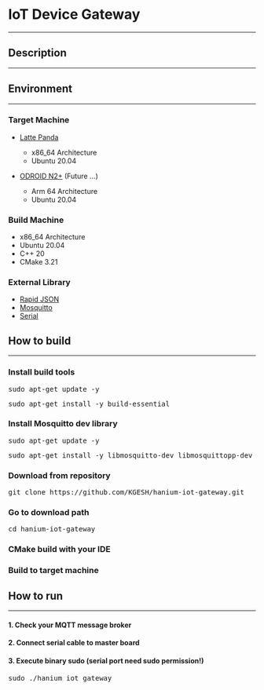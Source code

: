 # IoT Device Gateway

---

## Description

---


## Environment

---

### Target Machine 

- [Latte Panda](https://www.lattepanda.com/products/3.html)
  - x86_64 Architecture
  - Ubuntu 20.04
  

- [ODROID N2+](https://www.hardkernel.com/ko/shop/odroid-n2-with-4gbyte-ram-2/) (Future ...)
  - Arm 64 Architecture
  - Ubuntu 20.04


### Build Machine

- x86_64 Architecture
- Ubuntu 20.04
- C++ 20
- CMake 3.21

### External Library

- [Rapid JSON](https://rapidjson.org/)
- [Mosquitto](https://github.com/eclipse/mosquitto)
- [Serial](https://github.com/wjwwood/serial)


## How to build

---

### Install build tools
<pre>sudo apt-get update -y</pre>
<pre>sudo apt-get install -y build-essential</pre>

### Install Mosquitto dev library

<pre>sudo apt-get update -y</pre>
<pre>sudo apt-get install -y libmosquitto-dev libmosquittopp-dev</pre>

### Download from repository

<pre>git clone https://github.com/KGESH/hanium-iot-gateway.git</pre>

### Go to download path

<pre>cd hanium-iot-gateway</pre>

### CMake build with your IDE

### Build to target machine

## How to run

---

#### 1. Check your MQTT message broker
#### 2. Connect serial cable to master board
#### 3. Execute binary sudo (serial port need sudo permission!)

<pre>sudo ./hanium_iot_gateway</pre>


